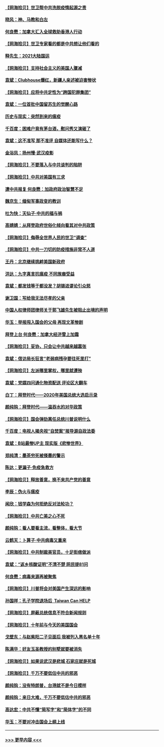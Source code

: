 #### [【网海拾贝】世卫帮中共洗脱疫情起源之责](../pages/nsc993/n12746838.md?t=02120001) 
#### [晓风：神、马教和白左](../pages/nsc993/n12746828.md?t=02120001) 
#### [何良懋：加拿大汇入全球救助香港人行动](../pages/nsc993/n12746719.md?t=02120001) 
#### [【网海拾贝】世卫专家看的都是中共想让他们看的](../pages/nsc993/n12744865.md?t=02120001) 
#### [释先生：2021大陆国运](../pages/nsc993/n12744813.md?t=02120001) 
#### [【网海拾贝】支持社会主义的美国人骤减](../pages/nsc993/n12742476.md?t=02120001) 
#### [袁斌：Clubhouse爆红，新疆人亲述被迫害惨状](../pages/nsc993/n12742407.md?t=02120001) 
#### [【网海拾贝】应将中共定性为“跨国犯罪集团”](../pages/nsc993/n12740430.md?t=02120001) 
#### [袁斌：一位首批中国留苏生的觉醒心路](../pages/nsc993/n12740396.md?t=02120001) 
#### [历史与现实：突然到来的瘟疫](../pages/nsc993/n12738507.md?t=02120001) 
#### [千百度：困难户竟有茅台酒，慰问秀又演砸了](../pages/nsc993/n12738362.md?t=02120001) 
#### [袁斌：这不准写 那不准评 自媒体还能写什么？](../pages/nsc993/n12737833.md?t=02120001) 
#### [金浴凤：扬州慢‧武汉疫影](../pages/nsc993/n12737248.md?t=02120001) 
#### [【网海拾贝】不要落入与中共谈判的陷阱](../pages/nsc993/n12735229.md?t=02120001) 
#### [【网海拾贝】中共对美国有三求](../pages/nsc993/n12735197.md?t=02120001) 
#### [遭中共报复 何良懋：加政府政治智慧不足](../pages/nsc993/n12734323.md?t=02120001) 
#### [魏京生：缅甸军事政变的教训](../pages/nsc993/n12732470.md?t=02120001) 
#### [吐为快：天仙子·中共的福与祸](../pages/nsc993/n12732165.md?t=02120001) 
#### [高婧婧：从拜登政府世俗化倾向看其对中共政策](../pages/nsc993/n12730028.md?t=02120001) 
#### [【网海拾贝】侮辱全世界人民的世卫“调查”](../pages/nsc993/n12727884.md?t=02120001) 
#### [【网海拾贝】中共一刀切的防疫措施非常不人道](../pages/nsc993/n12724879.md?t=02120001) 
#### [王丹：北京继续挑衅美国新政府](../pages/nsc993/n12722456.md?t=02120001) 
#### [洪达：九字真言抗瘟疫 不同族裔受益](../pages/nsc993/n12722448.md?t=02120001) 
#### [袁斌：都发钱等于都没发？胡锡进谬论引众怒](../pages/nsc993/n12722393.md?t=02120001) 
#### [谢卫国：写给我无法尽孝的父亲](../pages/nsc993/n12720325.md?t=02120001) 
#### [中国人权律师团律师关于郭飞雄先生被阻止出境的声明](../pages/nsc993/n12720203.md?t=02120001) 
#### [华玉：举报闯入国会的父母 再现文革惨剧](../pages/nsc993/n12719070.md?t=02120001) 
#### [拜登上台 何良懋：加拿大经济雪上加霜](../pages/nsc993/n12718943.md?t=02120001) 
#### [【网海拾贝】妥协，只会让中共越来越嚣张](../pages/nsc993/n12717392.md?t=02120001) 
#### [袁斌：信访局长狂言“老弱病残孕要往死里打”](../pages/nsc993/n12717343.md?t=02120001) 
#### [【网海拾贝】左派哪里掌权，哪里就遭殃](../pages/nsc993/n12715009.md?t=02120001) 
#### [袁斌：党媒四问通化物资配送 评论区大翻车](../pages/nsc993/n12714950.md?t=02120001) 
#### [白丁：拜登时代——2020年美国总统大选启示录](../pages/nsc993/n12714920.md?t=02120001) 
#### [颜纯钩：拜登时代——温吞水的对华政策](../pages/nsc993/n12713245.md?t=02120001) 
#### [【网海拾贝】国会弹劾离任总统川普说明什么](../pages/nsc993/n12712816.md?t=02120001) 
#### [千百度：电视人揭央视“自焚案”报导源自政法委](../pages/nsc993/n12709760.md?t=02120001) 
#### [袁斌：B站最惨UP主 现实版《悲惨世界》](../pages/nsc993/n12709686.md?t=02120001) 
#### [郑纯清：墨茶穷死被搽墨的警示](../pages/nsc993/n12709262.md?t=02120001) 
#### [陈达：更漏子·免疫急救方](../pages/nsc993/n12709244.md?t=02120001) 
#### [【网海拾贝】释放善意，换不来共产党的善意](../pages/nsc993/n12708361.md?t=02120001) 
#### [李辰：伪火与瘟疫](../pages/nsc993/n12707981.md?t=02120001) 
#### [闻欣：钱学森为何拒绝反对法轮功？](../pages/nsc993/n12707407.md?t=02120001) 
#### [【网海拾贝】中共亡美之心不死](../pages/nsc993/n12707621.md?t=02120001) 
#### [颜纯钩：看人要看主流，看整体，看大节](../pages/nsc993/n12707536.md?t=02120001) 
#### [云鹤天：卜算子‧中共病毒又重来](../pages/nsc993/n12707408.md?t=02120001) 
#### [【网海拾贝】中共制裁美官员，十足街痞做派](../pages/nsc993/n12705115.md?t=02120001) 
#### [袁斌：“返乡核酸证明”不清不楚 网民提81问](../pages/nsc993/n12704982.md?t=02120001) 
#### [何良懋：病毒来源再被聚焦](../pages/nsc993/n12704944.md?t=02120001) 
#### [【网海拾贝】川普将会对美国产生深远的影响](../pages/nsc993/n12703045.md?t=02120001) 
#### [孙国祥：孔子学院退场后  Taiwan Can HELP](../pages/nsc993/n12702430.md?t=02120001) 
#### [【网海拾贝】屏蔽总统信息不符合新闻规则](../pages/nsc993/n12699998.md?t=02120001) 
#### [【网海拾贝】十年前与今天的美国国会](../pages/nsc993/n12696993.md?t=02120001) 
#### [戈壁东：与赵紫阳二子见面后 我被列入黑名单十年](../pages/nsc993/n12696215.md?t=02120001) 
#### [陈满华：好友玉圣教授的别墅就要被消失](../pages/nsc993/n12695411.md?t=02120001) 
#### [【网海拾贝】如果说武汉是悲城 石家庄就是死城](../pages/nsc993/n12694589.md?t=02120001) 
#### [【网海拾贝】千万不要低估中共的邪恶](../pages/nsc993/n12692771.md?t=02120001) 
#### [颜纯钩：没有特朗普，台港就不是今日模样](../pages/nsc993/n12692678.md?t=02120001) 
#### [颜纯钩：来日大难，千万不要低估中共的邪恶](../pages/nsc993/n12692080.md?t=02120001) 
#### [高达宏：中共不懂“简写字”和“简体字”的不同](../pages/nsc993/n12692068.md?t=02120001) 
#### [华玉：不要对冲击国会上纲上线](../pages/nsc993/n12689948.md?t=02120001) 

----
#### [ >>> 更早内容 <<< ](../indexes/nsc993-earlier.md)
